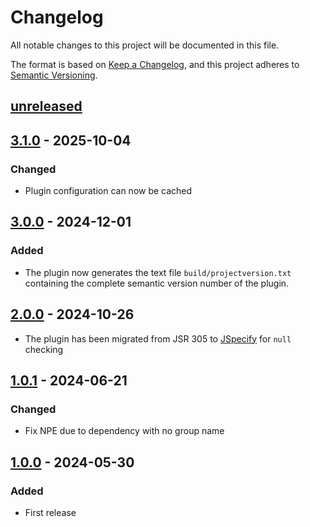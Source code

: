 # Changelog

All notable changes to this project will be documented in this file.

The format is based on [Keep a Changelog](https://keepachangelog.com/en/1.0.0/),
and this project adheres to [Semantic Versioning](https://semver.org/spec/v2.0.0.html).

## [unreleased]

## [3.1.0] - 2025-10-04

### Changed

- Plugin configuration can now be cached

## [3.0.0] - 2024-12-01

### Added

- The plugin now generates the text file `build/projectversion.txt` containing the
  complete semantic version number of the plugin.

## [2.0.0] - 2024-10-26
 
- The plugin has been migrated from JSR 305 to [JSpecify](https://jspecify.dev/) for `null` checking

## [1.0.1] - 2024-06-21

### Changed

- Fix NPE due to dependency with no group name

## [1.0.0] - 2024-05-30

### Added

- First release

[unreleased]: https://github.com/cthing/gradle-cthing-versioning/compare/3.1.0...HEAD
[3.1.0]: https://github.com/cthing/gradle-cthing-versioning/releases/tag/3.1.0
[3.0.0]: https://github.com/cthing/gradle-cthing-versioning/releases/tag/3.0.0
[2.0.0]: https://github.com/cthing/gradle-cthing-versioning/releases/tag/2.0.0
[1.0.1]: https://github.com/cthing/gradle-cthing-versioning/releases/tag/1.0.1
[1.0.0]: https://github.com/cthing/gradle-cthing-versioning/releases/tag/1.0.0
